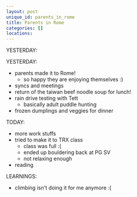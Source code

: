 ```yaml
---
layout: post
unique_id: parents_in_rome
title: Parents in Rome
categories: []
locations: 
---
```


YESTERDAY:

YESTERDAY:
* parents made it to Rome!
  * so happy they are enjoying themselves :)
* syncs and meetings
* return of the taiwan beef noodle soup for lunch!
* rain drive testing with Tett
  * basically adult puddle hunting
* frozen dumplings and veggies for dinner

TODAY:
* more work stuffs
* tried to make it to TRX class
  * class was full :(
  * ended up bouldering back at PG SV
  * not relaxing enough
* reading

LEARNINGS:
* climbing isn't doing it for me anymore :(
